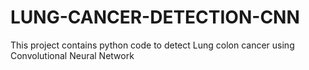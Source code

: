 # LUNG-CANCER-DETECTION-CNN
This project contains python code to detect Lung colon cancer using Convolutional Neural Network
